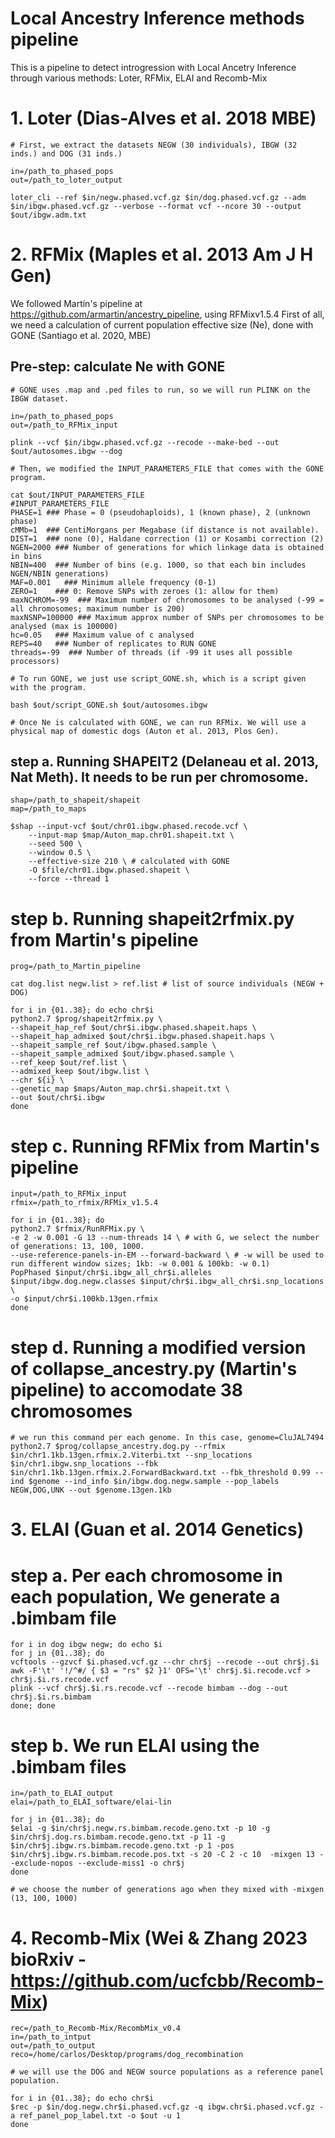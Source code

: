 # Local Ancestry Inference methods pipeline

This is a pipeline to detect introgression with Local Ancetry Inference through various methods: Loter, RFMix, ELAI and Recomb-Mix


# 1. Loter (Dias-Alves et al. 2018 MBE)
```
# First, we extract the datasets NEGW (30 individuals), IBGW (32 inds.) and DOG (31 inds.)

in=/path_to_phased_pops
out=/path_to_loter_output

loter_cli --ref $in/negw.phased.vcf.gz $in/dog.phased.vcf.gz --adm $in/ibgw.phased.vcf.gz --verbose --format vcf --ncore 30 --output $out/ibgw.adm.txt
```

# 2. RFMix (Maples et al. 2013 Am J H Gen)

We followed Martín's pipeline at https://github.com/armartin/ancestry_pipeline, using RFMixv1.5.4
First of all, we need a calculation of current population effective size (Ne), done with GONE (Santiago et al. 2020, MBE)

## Pre-step: calculate Ne with GONE
```
# GONE uses .map and .ped files to run, so we will run PLINK on the IBGW dataset. 

in=/path_to_phased_pops
out=/path_to_RFMix_input

plink --vcf $in/ibgw.phased.vcf.gz --recode --make-bed --out $out/autosomes.ibgw --dog

# Then, we modified the INPUT_PARAMETERS_FILE that comes with the GONE program. 

cat $out/INPUT_PARAMETERS_FILE 
#INPUT_PARAMETERS_FILE
PHASE=1 ### Phase = 0 (pseudohaploids), 1 (known phase), 2 (unknown phase)
cMMb=1  ### CentiMorgans per Megabase (if distance is not available).
DIST=1  ### none (0), Haldane correction (1) or Kosambi correction (2)
NGEN=2000 ### Number of generations for which linkage data is obtained in bins
NBIN=400  ### Number of bins (e.g. 1000, so that each bin includes NGEN/NBIN generations)
MAF=0.001   ### Minimum allele frequency (0-1)
ZERO=1    ### 0: Remove SNPs with zeroes (1: allow for them)
maxNCHROM=-99  ### Maximum number of chromosomes to be analysed (-99 = all chromosomes; maximum number is 200)
maxNSNP=100000 ### Maximum approx number of SNPs per chromosomes to be analysed (max is 100000)
hc=0.05   ### Maximum value of c analysed
REPS=40   ### Number of replicates to RUN GONE
threads=-99  ### Number of threads (if -99 it uses all possible processors)

# To run GONE, we just use script_GONE.sh, which is a script given with the program. 

bash $out/script_GONE.sh $out/autosomes.ibgw

# Once Ne is calculated with GONE, we can run RFMix. We will use a physical map of domestic dogs (Auton et al. 2013, Plos Gen).
```
## step a. Running SHAPEIT2 (Delaneau et al. 2013, Nat Meth). It needs to be run per chromosome. 
```
shap=/path_to_shapeit/shapeit
map=/path_to_maps

$shap --input-vcf $out/chr01.ibgw.phased.recode.vcf \
	--input-map $map/Auton_map.chr01.shapeit.txt \
	--seed 500 \
	--window 0.5 \
	--effective-size 210 \ # calculated with GONE
	-O $file/chr01.ibgw.phased.shapeit \
	--force --thread 1
```

# step b. Running shapeit2rfmix.py from Martin's pipeline 
```
prog=/path_to_Martin_pipeline

cat dog.list negw.list > ref.list # list of source individuals (NEGW + DOG)

for i in {01..38}; do echo chr$i
python2.7 $prog/shapeit2rfmix.py \
--shapeit_hap_ref $out/chr$i.ibgw.phased.shapeit.haps \
--shapeit_hap_admixed $out/chr$i.ibgw.phased.shapeit.haps \
--shapeit_sample_ref $out/ibgw.phased.sample \
--shapeit_sample_admixed $out/ibgw.phased.sample \
--ref_keep $out/ref.list \
--admixed_keep $out/ibgw.list \
--chr ${i} \
--genetic_map $maps/Auton_map.chr$i.shapeit.txt \
--out $out/chr$i.ibgw
done
```
# step c. Running RFMix from Martin's pipeline 
```
input=/path_to_RFMix_input
rfmix=/path_to_rfmix/RFMix_v1.5.4

for i in {01..38}; do
python2.7 $rfmix/RunRFMix.py \
-e 2 -w 0.001 -G 13 --num-threads 14 \ # with G, we select the number of generations: 13, 100, 1000.
--use-reference-panels-in-EM --forward-backward \ # -w will be used to run different window sizes; 1kb: -w 0.001 & 100kb: -w 0.1)
PopPhased $input/chr$i.ibgw_all_chr$i.alleles $input/ibgw.dog.negw.classes $input/chr$i.ibgw_all_chr$i.snp_locations \
-o $input/chr$i.100kb.13gen.rfmix
done
```
# step d. Running a modified version of collapse_ancestry.py (Martin's pipeline) to accomodate 38 chromosomes
```
# we run this command per each genome. In this case, genome=CluJAL7494
python2.7 $prog/collapse_ancestry.dog.py --rfmix $in/chr1.1kb.13gen.rfmix.2.Viterbi.txt --snp_locations $in/chr1.ibgw.snp_locations --fbk $in/chr1.1kb.13gen.rfmix.2.ForwardBackward.txt --fbk_threshold 0.99 --ind $genome --ind_info $in/ibgw.dog.negw.sample --pop_labels NEGW,DOG,UNK --out $genome.13gen.1kb
```


# 3. ELAI (Guan et al. 2014 Genetics)

# step a. Per each chromosome in each population, We generate a .bimbam file
```
for i in dog ibgw negw; do echo $i
for j in {01..38}; do
vcftools --gzvcf $i.phased.vcf.gz --chr chr$j --recode --out chr$j.$i
awk -F'\t' '!/^#/ { $3 = "rs" $2 }1' OFS='\t' chr$j.$i.recode.vcf > chr$j.$i.rs.recode.vcf
plink --vcf chr$j.$i.rs.recode.vcf --recode bimbam --dog --out chr$j.$i.rs.bimbam
done; done

```
# step b. We run ELAI using the .bimbam files

```
in=/path_to_ELAI_output
elai=/path_to_ELAI_software/elai-lin

for j in {01..38}; do
$elai -g $in/chr$j.negw.rs.bimbam.recode.geno.txt -p 10 -g $in/chr$j.dog.rs.bimbam.recode.geno.txt -p 11 -g $in/chr$j.ibgw.rs.bimbam.recode.geno.txt -p 1 -pos $in/chr$j.ibgw.rs.bimbam.recode.pos.txt -s 20 -C 2 -c 10  -mixgen 13 --exclude-nopos --exclude-miss1 -o chr$j
done

# we choose the number of generations ago when they mixed with -mixgen (13, 100, 1000)
```


# 4. Recomb-Mix (Wei & Zhang 2023 bioRxiv - https://github.com/ucfcbb/Recomb-Mix)

```
rec=/path_to_Recomb-Mix/RecombMix_v0.4 
in=/path_to_intput
out=/path_to_output
reco=/home/carlos/Desktop/programs/dog_recombination

# we will use the DOG and NEGW source populations as a reference panel population. 

for i in {01..38}; do echo chr$i
$rec -p $in/dog.negw.chr$i.phased.vcf.gz -q ibgw.chr$i.phased.vcf.gz -a ref_panel_pop_label.txt -o $out -u 1
done


